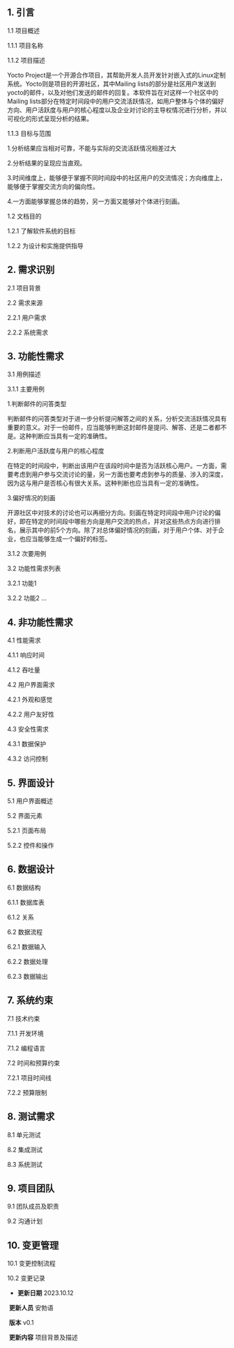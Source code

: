 ## 1. 引言

1.1 项目概述 

1.1.1 项目名称 

1.1.2 项目描述 

Yocto Project是一个开源合作项目，其帮助开发人员开发针对嵌入式的Linux定制系统。Yocto则是项目的开源社区，其中Mailing lists的部分是社区用户发送到yocto的邮件，以及对他们发送的邮件的回复。本软件旨在对这样一个社区中的Mailing lists部分在特定时间段中的用户交流活跃情况，如用户整体与个体的偏好方向、用户活跃度与用户的核心程度以及企业对讨论的主导权情况进行分析，并以可视化的形式呈现分析的结果。

1.1.3 目标与范围

1.分析结果应当相对可靠，不能与实际的交流活跃情况相差过大

2.分析结果的呈现应当直观。

3.时间维度上，能够便于掌握不同时间段中的社区用户的交流情况；方向维度上，能够便于掌握交流方向的偏向性。

4.一方面能够掌握总体的趋势，另一方面又能够对个体进行刻画。

1.2 文档目的 

1.2.1 了解软件系统的目标 

1.2.2 为设计和实施提供指导

## 2. 需求识别

2.1 项目背景 

2.2 需求来源 

2.2.1 用户需求 

2.2.2 系统需求

## 3. 功能性需求

3.1 用例描述 

3.1.1 主要用例 

1.判断邮件的问答类型

判断邮件的问答类型对于进一步分析提问解答之间的关系，分析交流活跃情况具有重要的意义。对于一份邮件，应当能够判断这封邮件是提问、解答、还是二者都不是。这种判断应当具有一定的准确性。

2.判断用户活跃度与用户的核心程度

在特定的时间段中，判断出该用户在该段时间中是否为活跃核心用户。一方面，需要考虑到用户参与交流讨论的量，另一方面也要考虑到参与的质量、涉入的深度，因为这与用户是否核心有很大关系。这种判断也应当具有一定的准确性。

3.偏好情况的刻画

开源社区中对技术的讨论也可以再细分方向。刻画在特定时间段中用户讨论的偏好，即在特定的时间段中哪些方向是用户交流的热点，并对这些热点方向进行排名，展示其中的前5个方向。除了对总体偏好情况的刻画，对于用户个体、对于企业，也应当能够生成一个偏好的标签。

3.1.2 次要用例

3.2 功能性需求列表 

3.2.1 功能1 

3.2.2 功能2 ...

## 4. 非功能性需求

4.1 性能需求 

4.1.1 响应时间 

4.1.2 吞吐量

4.2 用户界面需求 

4.2.1 外观和感觉 

4.2.2 用户友好性

4.3 安全性需求 

4.3.1 数据保护 

4.3.2 访问控制

## 5. 界面设计

5.1 用户界面概述 

5.2 界面元素 

5.2.1 页面布局 

5.2.2 控件和操作

## 6. 数据设计

6.1 数据结构 

6.1.1 数据库表 

6.1.2 关系

6.2 数据流程 

6.2.1 数据输入 

6.2.2 数据处理 

6.2.3 数据输出

## 7. 系统约束

7.1 技术约束 

7.1.1 开发环境 

7.1.2 编程语言

7.2 时间和预算约束 

7.2.1 项目时间线 

7.2.2 预算限制

## 8. 测试需求

8.1 单元测试 

8.2 集成测试 

8.3 系统测试

## 9. 项目团队

9.1 团队成员及职责 

9.2 沟通计划

## 10. 变更管理

10.1 变更控制流程 

10.2 变更记录

- **更新日期**	2023.10.12

​	**更新人员**	安勃语

​	**版本**		v0.1

​	**更新内容**	项目背景及描述
